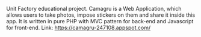 Unit Factory educational project.
Camagru is a Web Application, which allows users to take photos, impose stickers on them and share it inside this app.
It is written in pure PHP with MVC pattern for back-end and Javascript for front-end.
Link: https://camagru-247108.appspot.com/
